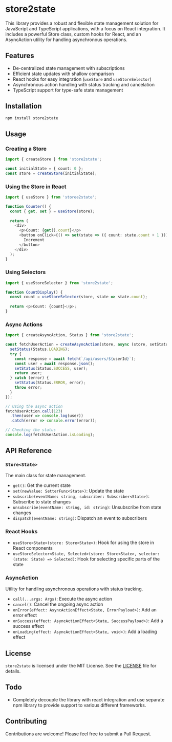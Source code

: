 # store2state

This library provides a robust and flexible state management solution for JavaScript and TypeScript applications, with a focus on React integration. It includes a powerful Store class, custom hooks for React, and an AsyncAction utility for handling asynchronous operations.

## Features

- De-centralized state management with subscriptions
- Efficient state updates with shallow comparison
- React hooks for easy integration (`useStore` and `useStoreSelector`)
- Asynchronous action handling with status tracking and cancelation
- TypeScript support for type-safe state management

## Installation

```bash
npm install store2state
```

## Usage

### Creating a Store

```typescript
import { createStore } from 'store2state';

const initialState = { count: 0 };
const store = createStore(initialState);
```

### Using the Store in React

```typescript
import { useStore } from 'storee2state';

function Counter() {
  const { get, set } = useStore(store);
  
  return (
    <div>
      <p>Count: {get().count}</p>
      <button onClick={() => set(state => ({ count: state.count + 1 }))}>
        Increment
      </button>
    </div>
  );
}
```

### Using Selectors

```typescript
import { useStoreSelector } from 'store2state';

function CountDisplay() {
  const count = useStoreSelector(store, state => state.count);
  
  return <p>Count: {count}</p>;
}
```

### Async Actions

```typescript
import { createAsyncAction, Status } from 'store2state';

const fetchUserAction = createAsyncAction(store, async (store, setStatus, userId) => {
  setStatus(Status.LOADING);
  try {
    const response = await fetch(`/api/users/${userId}`);
    const user = await response.json();
    setStatus(Status.SUCCESS, user);
    return user;
  } catch (error) {
    setStatus(Status.ERROR, error);
    throw error;
  }
});

// Using the async action
fetchUserAction.call(123)
  .then(user => console.log(user))
  .catch(error => console.error(error));

// Checking the status
console.log(fetchUserAction.isLoading);
```

## API Reference

### `Store<State>`

The main class for state management.

- `get()`: Get the current state
- `set(newValue: SetterFunc<State>)`: Update the state
- `subscribe(eventName: string, subscriber: Subscriber<State>)`: Subscribe to state changes
- `unsubscribe(eventName: string, id: string)`: Unsubscribe from state changes
- `dispatch(eventName: string)`: Dispatch an event to subscribers

### React Hooks

- `useStore<State>(store: Store<State>)`: Hook for using the store in React components
- `useStoreSelector<State, Selected>(store: Store<State>, selector: (state: State) => Selected)`: Hook for selecting specific parts of the state

### AsyncAction

Utility for handling asynchronous operations with status tracking.

- `call(...args: Args)`: Execute the async action
- `cancel()`: Cancel the ongoing async action
- `onError(effect: AsyncActionEffect<State, ErrorPayload>)`: Add an error effect
- `onSuccess(effect: AsyncActionEffect<State, SuccessPayload>)`: Add a success effect
- `onLoading(effect: AsyncActionEffect<State, void>)`: Add a loading effect

## License

`store2state` is licensed under the MIT License. See the [LICENSE](LICENSE) file for details.

## Todo
- Completely decouple the library with react integration and use separate npm library to provide support to various different frameworks.    

## Contributing

Contributions are welcome! Please feel free to submit a Pull Request.
